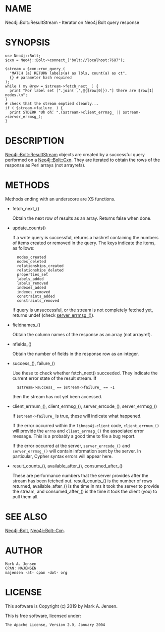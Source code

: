 # NAME

Neo4j::Bolt::ResultStream - Iterator on Neo4j Bolt query response

# SYNOPSIS

    use Neo4j::Bolt;
    $cxn = Neo4j::Bolt->connect_("bolt://localhost:7687");

    $stream = $cxn->run_query_(
      "MATCH (a) RETURN labels(a) as lbls, count(a) as ct",
      {} # parameter hash required
    );
    while ( my @row = $stream->fetch_next_ ) {
      print "For label set [".join(',',@{$row[0]})."] there are $row[1] nodes.\n";
    }
    # check that the stream emptied cleanly...
    if ( $stream->failure_ ) {
      print STDERR "Uh oh: ".($stream->client_errmsg_ || $stream->server_errmsg_);
    }

# DESCRIPTION

[Neo4j::Bolt::ResultStream](/lib/Neo4j/Bolt/ResultStream.md) objects are created by a successful query 
performed on a [Neo4j::Bolt::Cxn](/lib/Neo4j/Bolt/Cxn.md). They are iterated to obtain the rows
of the response as Perl arrays (not arrayrefs).

# METHODS

Methods ending with an underscore are XS functions.

- fetch\_next\_()

    Obtain the next row of results as an array. Returns false when done.

- update\_counts()

    If a write query is successful, returns a hashref containing the
    numbers of items created or removed in the query. The keys indicate
    the items, as follows:

        nodes_created
        nodes_deleted
        relationships_created
        relationships_deleted
        properties_set
        labels_added
        labels_removed
        indexes_added
        indexes_removed
        constraints_added
        constraints_removed

    If query is unsuccessful, or the stream is not completely fetched yet,
    returns undef (check [server\_errmsg\_()](https://metacpan.org/pod/server_errmsg_\(\))).

- fieldnames\_()

    Obtain the column names of the response as an array (not arrayref).

- nfields\_()

    Obtain the number of fields in the response row as an integer.

- success\_(), failure\_()

    Use these to check whether fetch\_next() succeeded. They indicate the 
    current error state of the result stream. If 

        $stream->success_ == $stream->failure_ == -1

    then the stream has not yet been accessed.

- client\_errnum\_(), client\_errmsg\_(), server\_errcode\_(),
server\_errmsg\_()

    If `$stream->failure_` is true, these will indicate what happened.

    If the error occurred within the `libneo4j-client` code,
    `client_errnum_()` will provide the `errno` and `client_errmsg_()`
    the associated error message. This is a probably a good time to file a
    bug report.

    If the error occurred at the server, `server_errcode_()` and
    `server_errmsg_()` will contain information sent by the server. In
    particular, Cypher syntax errors will appear here.

- result\_counts\_(), available\_after\_(), consumed\_after\_()

    These are performance numbers that the server provides after the 
    stream has been fetched out. result\_counts\_() is the number of rows
    returned, available\_after\_() is the time in ms it took the server to 
    provide the stream, and consumed\_after\_() is the time it took the 
    client (you) to pull them all.

# SEE ALSO

[Neo4j::Bolt](/lib/Neo4j/Bolt.md), [Neo4j::Bolt::Cxn](/lib/Neo4j/Bolt/Cxn.md).

# AUTHOR

    Mark A. Jensen
    CPAN: MAJENSEN
    majensen -at- cpan -dot- org

# LICENSE

This software is Copyright (c) 2019 by Mark A. Jensen.

This is free software, licensed under:

    The Apache License, Version 2.0, January 2004

